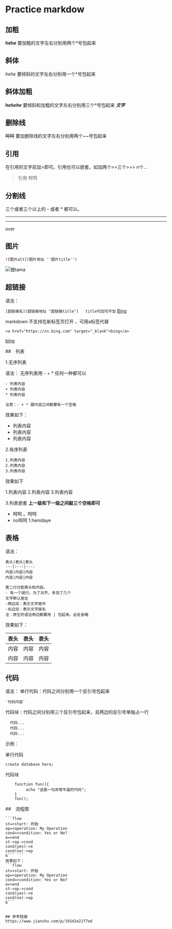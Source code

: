 # Practice markdow

## 加粗
**hehe**
要加粗的文字左右分别用两个*号包起来

## 斜体
*hehe*
要倾斜的文字左右分别用一个*号包起来

## 斜体加粗
***hehehe***
要倾斜和加粗的文字左右分别用三个*号包起来   ***文字***

## 删除线
~~呵呵~~
要加删除线的文字左右分别用两个~~号包起来

## 引用
在引用的文字前加>即可。引用也可以嵌套，如加两个>>三个>>> n个...
> 引用 呵呵

## 分割线
三个或者三个以上的 - 或者 * 都可以。
****

----
over

## 图片

`
![图片alt](图片地址 ''图片title'')
`

![银tama](https://tse2-mm.cn.bing.net/th?id=OIP.ZmC3WhuAM9bgpvWC8gATlgHaEK&w=268&h=160&c=7&o=5&pid=1.7 "hhehe")

## 超链接

语法：

`[超链接名](超链接地址 "超链接title")	title可加可不加`
[Bing](https://cn.bing.com "Bing")

markdown 不支持在新标签页打开 ，可用a标签代替

`
<a href="https://cn.bing.com" target="_blank">bing</a>
`

<a href="https://cn.bing.com" target="_blank">bing</a>

##　列表

1.无序列表

语法：
无序列表用 - + * 任何一种都可以

```
- 列表内容
+ 列表内容
* 列表内容

注意：- + * 跟内容之间都要有一个空格
```
效果如下：

- 列表内容
- 列表内容
- 列表内容


2.有序列表
```
1.列表内容
2.列表内容
3.列表内容
```
效果如下

1.列表内容
2.列表内容
3.列表内容

3.列表嵌套
**上一级和下一级之间敲三个空格即可**
- 呵呵
   。呵呵
- no呵呵
   1.henidaye
## 表格
语法：

```
表头|表头|表头
---|:--:|---:
内容|内容|内容
内容|内容|内容

第二行分割表头和内容。
- 有一个就行，为了对齐，多加了几个
文字默认居左
-两边加：表示文字居中
-右边加：表示文字居右
注：原生的语法两边都要用 | 包起来。此处省略
```

效果如下：

表头|表头|表头
---|:--:|---:
内容|内容|内容
内容|内容|内容

## 代码
语法：
单行代码：代码之间分别用一个反引号包起来
```
`代码内容`
```
代码块：代码之间分别用三个反引号包起来，且两边的反引号单独占一行
```
  代码...
  代码...
  代码...
```
示例：

单行代码

`create database hero;`

代码块

```
    function fun(){
         echo "这是一句非常牛逼的代码";
    }
    fun();
```
##　流程图
```
```flow
st=>start: 开始
op=>operation: My Operation
cond=>condition: Yes or No?
e=>end
st->op->cond
cond(yes)->e
cond(no)->op
&``` ```
效果如下：
```flow
st=>start: 开始
op=>operation: My Operation
cond=>condition: Yes or No?
e=>end
st->op->cond
cond(yes)->e
cond(no)->op
&```


## 参考链接
https://www.jianshu.com/p/191d1e21f7ed
